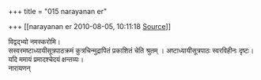 +++
title = "015 narayanan er"

+++
[[narayanan er	2010-08-05, 10:11:18 [Source](https://groups.google.com/g/bvparishat/c/l53DBASBoW8)]]



विद्वद्भ्यो नमस्करोमि।  
सस्वरमष्टाध्यायीसूत्रपाठक्रमं कुत्रचिन्मुद्रापितं प्रकाशितं चेति श्रुतम् । अष्टाध्यायीसूत्रपाठः स्वरविहीनः दृष्टः। यदि ममायं प्रमादश्चेदयं क्षन्तव्यः।  
नारायणन्  

  

